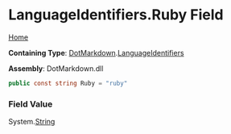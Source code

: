 <a name="_top"></a>

# LanguageIdentifiers\.Ruby Field

[Home](../../../README.md#_top)

**Containing Type**: [DotMarkdown](../../README.md#_top)\.[LanguageIdentifiers](../README.md#_top)

**Assembly**: DotMarkdown\.dll

```csharp
public const string Ruby = "ruby"
```

### Field Value

System\.[String](https://docs.microsoft.com/en-us/dotnet/api/system.string)